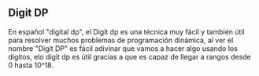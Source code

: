 ## Digit DP
En español "digital dp", el Digit dp es una técnica muy fácil y también útil para resolver muchos problemas de programación dinámica, al ver el nombre "Digit DP" es fácil adivinar que vamos a hacer algo usando los dígitos, elo digit dp es útil gracias a que es capaz de llegar a rangos desde 0 hasta 10^18.